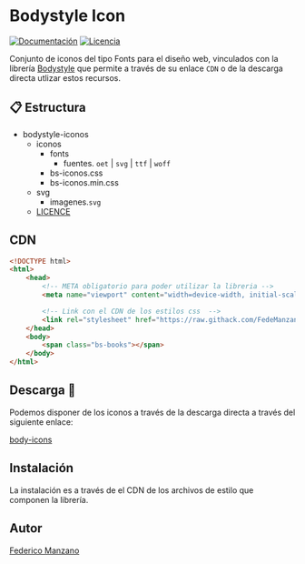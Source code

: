 # Bodystyle Icon

[![Documentación](https://img.shields.io/badge/bodyicon-v1.1.0-green.svg)](https://bodystyle.webcindario.com)
[![Licencia](https://img.shields.io/badge/LICENSE-MIT-blue.svg)](https://github.com/FedeManzano/bodystyle-icons/blob/master/LICENCE)

Conjunto de iconos del tipo Fonts para el diseño web, vinculados con la librería [Bodystyle](https://github.com/FedeManzano/bpdystyle)
que permite a través de su enlace ```CDN``` o de la descarga directa utlizar estos recursos.

## :clipboard: Estructura 

- bodystyle-iconos
  - iconos
    - fonts 
      - fuentes. `oet` | `svg` | `ttf` | `woff`
    - bs-iconos.css
    - bs-iconos.min.css
  - svg
    - imagenes.`svg`
  - [LICENCE](https://github.com/FedeManzano/bodystyle-icons/blob/master/LICENSE)


## CDN

```html
<!DOCTYPE html>
<html>
    <head>
        <!-- META obligatorio para poder utilizar la libreria -->
        <meta name="viewport" content="width=device-width, initial-scale=1.0">

        <!-- Link con el CDN de los estilos css  -->
        <link rel="stylesheet" href="https://raw.githack.com/FedeManzano/bodystyle-icons/refs/heads/master/iconos/bs-iconos.min.css">
    </head>
    <body>
        <span class="bs-books"></span>
    </body>
</html>
```

## Descarga :book:

Podemos disponer de los iconos a través de la descarga directa a través del siguiente enlace:

[body-icons](https://mega.nz/file/BYMTjAxb#G-UbqzgukUvKCfGAcK2SN_UPmZL8E9zT_6uKCb1GFLM)

## Instalación

La instalación es a través de el CDN de los archivos de estilo que componen la librería.

## Autor

[Federico Manzano](https://github.com/FedeManzano)



